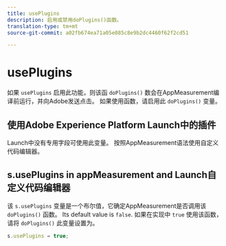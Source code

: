 ```yaml
---
title: usePlugins
description: 启用或禁用doPlugins()函数。
translation-type: tm+mt
source-git-commit: a02fb674ea71a05e085c8e9b2dc4460f62f2cd51

---
```



# usePlugins

如果 `usePlugins` 启用此功能，则该函 `doPlugins()` 数会在AppMeasurement编译前运行，并向Adobe发送点击。 如果使用函数，请启用此 `doPlugins()` 变量。

## 使用Adobe Experience Platform Launch中的插件

Launch中没有专用字段可使用此变量。 按照AppMeasurement语法使用自定义代码编辑器。

## s.usePlugins in appMeasurement and Launch自定义代码编辑器

该 `s.usePlugins` 变量是一个布尔值，它确定AppMeasurement是否调用该 `doPlugins()` 函数。 Its default value is `false`. 如果在实现中 `true` 使用该函数，请将 `doPlugins()` 此变量设置为。

```js
s.usePlugins = true;
```
